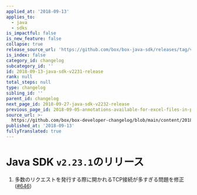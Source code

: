 ```yaml
---
applied_at: '2018-09-13'
applies_to:
  - java
  - sdks
is_impactful: false
is_new_feature: false
collapse: true
release_source_url: 'https://github.com/box/box-java-sdk/releases/tag/v2.23.1'
is_index: false
category_id: changelog
subcategory_id: ''
id: 2018-09-13-java-sdk-v2231-release
rank: null
total_steps: null
type: changelog
sibling_id: ''
parent_id: changelog
next_page_id: 2018-09-27-java-sdk-v2232-release
previous_page_id: 2018-09-05-annotations-available-for-excel-files-in-preview
source_url: >-
  https://github.com/box/box-developer-changelog/blob/main/content/2018/09-13-java-sdk-v2231-release.md
published_at: '2018-09-13'
fullyTranslated: true
---
```

# Java SDK `v2.23.1`のリリース

1. 多数のリクエストを発行する際に開かれるTCP接続が多すぎる問題を修正 ([#646](https://github.com/box/box-java-sdk/pull/646))
